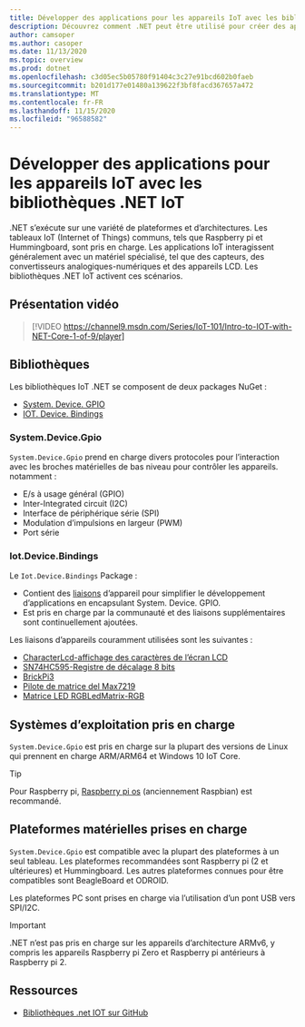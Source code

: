 ```yaml
---
title: Développer des applications pour les appareils IoT avec les bibliothèques .NET IoT
description: Découvrez comment .NET peut être utilisé pour créer des applications pour les appareils IoT et les scénarios.
author: camsoper
ms.author: casoper
ms.date: 11/13/2020
ms.topic: overview
ms.prod: dotnet
ms.openlocfilehash: c3d05ec5b05780f91404c3c27e91bcd602b0faeb
ms.sourcegitcommit: b201d177e01480a139622f3bf8facd367657a472
ms.translationtype: MT
ms.contentlocale: fr-FR
ms.lasthandoff: 11/15/2020
ms.locfileid: "96588582"
---
```

# <a name="develop-apps-for-iot-devices-with-the-net-iot-libraries"></a>Développer des applications pour les appareils IoT avec les bibliothèques .NET IoT

.NET s’exécute sur une variété de plateformes et d’architectures. Les tableaux IoT (Internet of Things) communs, tels que Raspberry pi et Hummingboard, sont pris en charge. Les applications IoT interagissent généralement avec un matériel spécialisé, tel que des capteurs, des convertisseurs analogiques-numériques et des appareils LCD. Les bibliothèques .NET IoT activent ces scénarios.

## <a name="video-overview"></a>Présentation vidéo

<!--markdownlint-disable MD034 -->
> [!VIDEO https://channel9.msdn.com/Series/IoT-101/Intro-to-IOT-with-NET-Core-1-of-9/player]

## <a name="libraries"></a>Bibliothèques

Les bibliothèques IoT .NET se composent de deux packages NuGet :

- [System. Device. GPIO](https://www.nuget.org/packages/System.Device.Gpio/)<span class="docon docon-navigate-external x-hidden-focus"></span>
- [IOT. Device. Bindings](https://www.nuget.org/packages/Iot.Device.Bindings/)<span class="docon docon-navigate-external x-hidden-focus"></span>

### <a name="systemdevicegpio"></a>System.Device.Gpio

`System.Device.Gpio` prend en charge divers protocoles pour l’interaction avec les broches matérielles de bas niveau pour contrôler les appareils. notamment :

- E/s à usage général (GPIO)
- Inter-Integrated circuit (I2C)
- Interface de périphérique série (SPI)
- Modulation d’impulsions en largeur (PWM)
- Port série

### <a name="iotdevicebindings"></a>Iot.Device.Bindings

Le `Iot.Device.Bindings` Package :

* Contient des [liaisons](https://github.com/dotnet/iot/blob/master/src/devices/README.md) <span class="docon docon-navigate-external x-hidden-focus"></span> d’appareil pour simplifier le développement d’applications en encapsulant System. Device. GPIO.
* Est pris en charge par la communauté et des liaisons supplémentaires sont continuellement ajoutées.

Les liaisons d’appareils couramment utilisées sont les suivantes :

- [CharacterLcd-affichage des caractères de l’écran LCD](https://github.com/dotnet/iot/tree/master/src/devices/CharacterLcd)<span class="docon docon-navigate-external x-hidden-focus"></span>
- [SN74HC595-Registre de décalage 8 bits](https://github.com/dotnet/iot/tree/master/src/devices/Sn74hc595)<span class="docon docon-navigate-external x-hidden-focus"></span>
- [BrickPi3](https://github.com/dotnet/iot/tree/master/src/devices/BrickPi3)<span class="docon docon-navigate-external x-hidden-focus"></span>
- [Pilote de matrice del Max7219](https://github.com/dotnet/iot/tree/master/src/devices/Max7219)<span class="docon docon-navigate-external x-hidden-focus"></span>
- [Matrice LED RGBLedMatrix-RGB](https://github.com/dotnet/iot/tree/master/src/devices/RGBLedMatrix)<span class="docon docon-navigate-external x-hidden-focus"></span>

## <a name="supported-operating-systems"></a>Systèmes d’exploitation pris en charge

`System.Device.Gpio` est pris en charge sur la plupart des versions de Linux qui prennent en charge ARM/ARM64 et Windows 10 IoT Core.

> [!TIP]
> Pour Raspberry pi, [Raspberry pi os](https://www.raspberrypi.org/documentation/installation/installing-images/README.md) <span class="docon docon-navigate-external x-hidden-focus"></span> (anciennement Raspbian) est recommandé.  

## <a name="supported-hardware-platforms"></a>Plateformes matérielles prises en charge

`System.Device.Gpio` est compatible avec la plupart des plateformes à un seul tableau. Les plateformes recommandées sont Raspberry pi (2 et ultérieures) et Hummingboard. Les autres plateformes connues pour être compatibles sont BeagleBoard et ODROID.

Les plateformes PC sont prises en charge via l’utilisation d’un pont USB vers SPI/I2C.

> [!IMPORTANT]
> .NET n’est pas pris en charge sur les appareils d’architecture ARMv6, y compris les appareils Raspberry pi Zero et Raspberry pi antérieurs à Raspberry pi 2.

## <a name="resources"></a>Ressources

- [Bibliothèques .net IOT sur GitHub](https://github.com/dotnet/iot)<span class="docon docon-navigate-external x-hidden-focus"></span>
